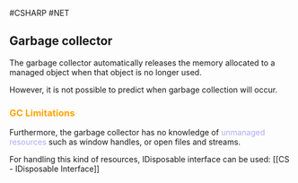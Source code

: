 #CSHARP #NET 

## Garbage collector

The garbage collector automatically releases the memory allocated to a managed object when that object is no longer used.

However, it is not possible to predict when garbage collection will occur. 





### <span style="color:orange;">GC Limitations</span>

Furthermore, the garbage collector has no knowledge of <span style="color:#ababf5;">unmanaged resources</span> such as window handles, or open files and streams.

For handling this kind of resources, IDisposable interface can be used: [[CS - IDisposable Interface]]
